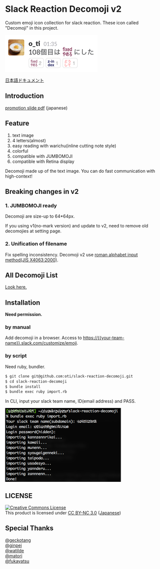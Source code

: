 # Slack Reaction Decomoji v2

Custom emoji icon collection for slack reaction. These icon called "Decomoji" in this project.

![screen shot](./ss.png)

[日本語ドキュメント](./README_ja.md)

<script async class="speakerdeck-embed" data-id="4567c6a6f46a4461b4af0f608791a679" data-ratio="1.33333333333333" src="//speakerdeck.com/assets/embed.js"></script>

## Introduction

[promotion slide pdf](promotion.pdf) (japanese)

## Feature

1. text image
2. 4 letters(almost)
3. easy reading with warichu(inline cutting note style)
4. colorful
5. compatible with JUMBOMOJI
6. compatible with Retina display

Decomoji made up of the text image. You can do fast communication with high-context!

## Breaking changes in v2

### 1. JUMBOMOJI ready

Decomoji are size-up to 64*64px.

If you using v1(no-mark version) and update to v2, need to remove old decomojies at setting page.

### 2. Unification of filename

Fix spelling inconsistency. Decomoji v2 use [roman alphabet input method(JIS X4063:2000)](https://ja.wikipedia.org/wiki/%E3%83%AD%E3%83%BC%E3%83%9E%E5%AD%97%E5%85%A5%E5%8A%9B#.E5.BF.85.E3.81.9A.E5.AE.9F.E8.A3.85.E3.81.97.E3.81.AA.E3.81.91.E3.82.8C.E3.81.B0.E3.81.84.E3.81.91.E3.81.AA.E3.81.84.E5.85.A5.E5.8A.9B.E6.96.B9.E5.BC.8F).

## All Decomoji List

[Look here.](decomoji-list.md)

## Installation

**Need permission.**

### by manual

Add decomoji in a browser. Access to [https://{{your-team-name}}.slack.com/customize/emoji](https://{{your-team-name}}.slack.com/customize/emoji).

### by script

Need ruby, bundler.

```bash
$ git clone git@github.com:oti/slack-reaction-decomoji.git
$ cd slack-reaction-decomoji
$ bundle install
$ bundle exec ruby import.rb
```

In CLI, input your slack team name, ID(email address) and PASS.

![screen shot of script importing](./ss_import.png)

## LICENSE

[![Creative Commons License](https://i.creativecommons.org/l/by-nc/3.0/88x31.png "CC BY-NC 3.0")](https://creativecommons.org/licenses/by-nc/3.0/deed.en)  
This product is licensed under [CC BY-NC 3.0](http://creativecommons.org/licenses/by-nc/3.0/deed.en) ([Japanese](https://creativecommons.org/licenses/by-nc/3.0/deed.ja))

## Special Thanks

[@geckotang](https://github.com/geckotang/)  
[@ginpei](https://github.com/ginpei/)  
[@watilde](https://github.com/watilde/)  
[@matori](https://github.com/matori/)  
[@fukayatsu](https://github.com/fukayatsu/)